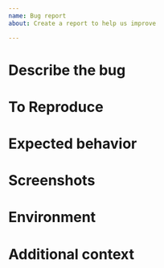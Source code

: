 ```yaml
---
name: Bug report
about: Create a report to help us improve

---
```


<!-- Be free to remove comments (like this one) and empty sections  -->

# Describe the bug

<!-- A clear and concise description of what the bug is. -->

# To Reproduce

<!--
Steps to reproduce the behavior:
1. Go to '...'
2. Click on '....'
3. Scroll down to '....'
4. See error
-->

# Expected behavior

<!-- A clear and concise description of what you expected to happen. -->

# Screenshots

<!-- If applicable, add screenshots to help explain your problem. -->

# Environment

<!--
Desktop:
 - OS: [e.g. iOS]
 - Browser [e.g. chrome, safari]
 - Version [e.g. 22]

Smartphone:
 - Device: [e.g. iPhone6]
 - OS: [e.g. iOS8.1]
 - Browser [e.g. stock browser, safari]
 - Version [e.g. 22]
-->

# Additional context

<!-- Add any other context about the problem here. -->
